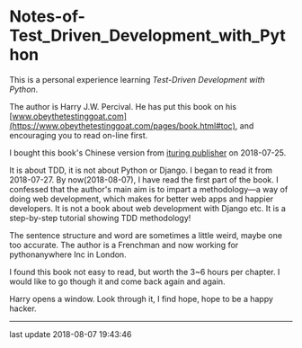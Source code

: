 # Notes-of-Test_Driven_Development_with_Python

This is a personal experience learning *Test-Driven Development with Python*.

The author is Harry J.W. Percival. He has put this book on his [www.obeythetestinggoat.com](https://www.obeythetestinggoat.com/pages/book.html#toc), and encouraging you to read on-line first.

I bought this book's Chinese version from [ituring publisher](http://www.ituring.com.cn/book/2052) on 2018-07-25.

It is about TDD, it is not about Python or Django. I began to read it from 2018-07-27. By now(2018-08-07), I have read the first part of the book. I confessed that the author's main aim is to impart a methodology—​a way of doing web development, which makes for better web apps and happier developers. It is not a book about web development with Django etc. It is a step-by-step tutorial showing TDD methodology!

The sentence structure and word are sometimes a little weird, maybe one too accurate. The author is a Frenchman and now working for pythonanywhere Inc in London.

I found this book not easy to read, but worth the 3~6 hours per chapter. I would like to go though it and come back again and again. 

Harry opens a window. Look through it, I find hope, hope to be a happy hacker.

---
last update 2018-08-07 19:43:46




